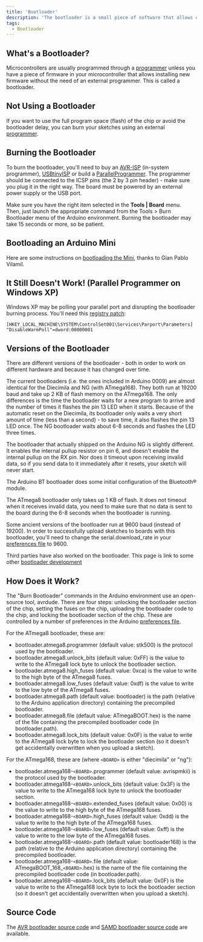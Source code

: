```yaml
---
title: 'Bootloader'
description: 'The bootloader is a small piece of software that allows uploading of sketches onto the Arduino board. It comes preprogrammed on the microcontrollers on Arduino boards.'
tags: 
  - Bootloader
---
```


 ## What's a Bootloader?
Microcontrollers are usually programmed through a [programmer](/hacking/software/Programmer) unless you have a piece of firmware in your microcontroller that allows installing new firmware without the need of an external programmer. This is called a bootloader.

## Not Using a Bootloader
If you want to use the full program space (flash) of the chip or avoid the bootloader delay, you can burn your sketches using an external [programmer](/hacking/software/Programmer).

## Burning the Bootloader
To burn the bootloader, you'll need to buy an [AVR-ISP](http://www.atmel.com/dyn/products/tools_card.asp?tool_id=2726) (in-system programmer), [USBtinyISP](http://www.ladyada.net/make/usbtinyisp/) or build a [ParallelProgrammer](/hacking/hardware/ParallelProgrammer). The programmer should be connected to the ICSP pins (the 2 by 3 pin header) - make sure you plug it in the right way. The board must be powered by an external power supply or the USB port.

Make sure you have the right item selected in the **Tools | Board** menu. Then, just launch the appropriate command from the Tools > Burn Bootloader menu of the Arduino environment. Burning the bootloader may take 15 seconds or more, so be patient.

## Bootloading an Arduino Mini
Here are some instructions on [bootloading the Mini](/hacking/software/MiniBootloader), thanks to Gian Pablo Vilamil.

## It Still Doesn't Work! (Parallel Programmer on Windows XP)
Windows XP may be polling your parallel port and disrupting the bootloader burning process. You'll need this [registry patch](http://www.melabs.com/downloads/XP_stop_polling.reg):

 ```
[HKEY_LOCAL_MACHINE\SYSTEM\ControlSet001\Services\Parport\Parameters]
"DisableWarmPoll"=dword:00000001
```

## Versions of the Bootloader
There are different versions of the bootloader - both in order to work on different hardware and because it has changed over time.

The current bootloaders (i.e. the ones included in Arduino 0009) are almost identical for the Diecimila and NG (with ATmega168). They both run at 19200 baud and take up 2 KB of flash memory on the ATmega168. The only differences is the time the bootloader waits for a new program to arrive and the number of times it flashes the pin 13 LED when it starts. Because of the automatic reset on the Diecimila, its bootloader only waits a very short amount of time (less than a second) - to save time, it also flashes the pin 13 LED once. The NG bootloader waits about 6-8 seconds and flashes the LED three times.

The bootloader that actually shipped on the Arduino NG is slightly different. It enables the internal pullup resistor on pin 6, and doesn't enable the internal pullup on the RX pin. Nor does it timeout upon receiving invalid data, so if you send data to it immediately after it resets, your sketch will never start.

The Arduino BT bootloader does some initial configuration of the Bluetooth® module.

The ATmega8 bootloader only takes up 1 KB of flash. It does not timeout when it receives invalid data, you need to make sure that no data is sent to the board during the 6-8 seconds when the bootloader is running.

Some ancient versions of the bootloader run at 9600 baud (instead of 19200). In order to successfully upload sketches to boards with this bootloader, you'll need to change the serial.download_rate in your [preferences file](/hacking/software/Preferences) to 9600.

Third parties have also worked on the bootloader. This page is link to some other [bootloader development](http://www.arduino.cc/playground/Code/BootloaderDevelopment)

## How Does it Work?
The "Burn Bootloader" commands in the Arduino environment use an open-source tool, avrdude. There are four steps: unlocking the bootloader section of the chip, setting the fuses on the chip, uploading the bootloader code to the chip, and locking the bootloader section of the chip. These are controlled by a number of preferences in the Arduino [preferences file](/hacking/software/Preferences).

For the ATmega8 bootloader, these are:

- bootloader.atmega8.programmer (default value: stk500) is the protocol used by the bootloader.
- bootloader.atmega8.unlock_bits (default value: 0xFF) is the value to write to the ATmega8 lock byte to unlock the bootloader section.
- bootloader.atmega8.high_fuses (default value: 0xca) is the value to write to the high byte of the ATmega8 fuses.
- bootloader.atmega8.low_fuses (default value: 0xdf) is the value to write to the low byte of the ATmega8 fuses.
- bootloader.atmega8.path (default value: bootloader) is the path (relative to the Arduino application directory) containing the precompiled bootloader.
- bootloader.atmega8.file (default value: ATmegaBOOT.hex) is the name of the file containing the precompiled bootloader code (in bootloader.path).
- bootloader.atmega8.lock_bits (default value: 0x0F) is the value to write to the ATmega8 lock byte to lock the bootloader section (so it doesn't get accidentally overwritten when you upload a sketch).

For the ATmega168, these are (where `<BOARD>` is either "diecimila" or "ng"):

- bootloader.atmega168-`<BOARD>`.programmer (default value: avrispmkii) is the protocol used by the bootloader.
- bootloader.atmega168-`<BOARD>`.unlock_bits (default value: 0x3F) is the value to write to the ATmega168 lock byte to unlock the bootloader section.
- bootloader.atmega168-`<BOARD>`.extended_fuses (default value: 0x00) is the value to write to the high byte of the ATmega168 fuses.
- bootloader.atmega168-`<BOARD>`.high_fuses (default value: 0xdd) is the value to write to the high byte of the ATmega168 fuses.
- bootloader.atmega168-`<BOARD>`.low_fuses (default value: 0xff) is the value to write to the low byte of the ATmega168 fuses.
- bootloader.atmega168-`<BOARD>`.path (default value: bootloader168) is the path (relative to the Arduino application directory) containing the precompiled bootloader.
- bootloader.atmega168-`<BOARD>`.file (default value: ATmegaBOOT_168_`<BOARD>`.hex) is the name of the file containing the precompiled bootloader code (in bootloader.path).
- bootloader.atmega168-`<BOARD>`.lock_bits (default value: 0x0F) is the value to write to the ATmega168 lock byte to lock the bootloader section (so it doesn't get accidentally overwritten when you upload a sketch).
## Source Code
The [AVR bootloader source code](https://github.com/arduino/ArduinoCore-avr/tree/master/bootloaders) and [SAMD bootloader source code](https://github.com/arduino/ArduinoCore-samd/tree/master/bootloaders/zero) are available.